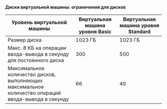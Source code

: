 **Диски виртуальной машины: ограничения для дисков**

 Уровень виртуальной машины | Виртуальная машина уровня Basic | Виртуальная машина уровня Standard
---|---|---
Размер диска | 1023 ГБ | 1023 ГБ
Макс. 8 КБ на операции ввода-вывода в секунду для постоянного диска | 300 | 500
Максимальное количество дисков, выполняющих максимальное количество операций ввода-вывода в секунду | 66 | 40

<!---HONumber=AcomDC_0413_2016-->